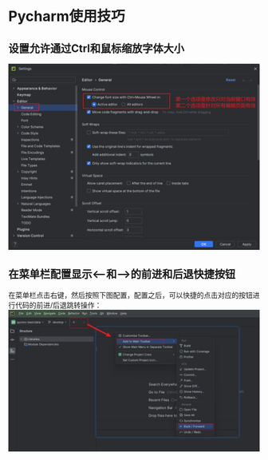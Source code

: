 # Pycharm使用技巧

## 设置允许通过Ctrl和鼠标缩放字体大小
![图片描述](./设置允许通过Ctrl和鼠标缩放字体大小.png)

## 在菜单栏配置显示<--和-->的前进和后退快捷按钮
在菜单栏点击右键，然后按照下图配置，配置之后，可以快捷的点击对应的按钮进行代码的前进/后退跳转操作：
![图片描述](./在菜单栏配置显示前进和后退快捷按钮.png)

